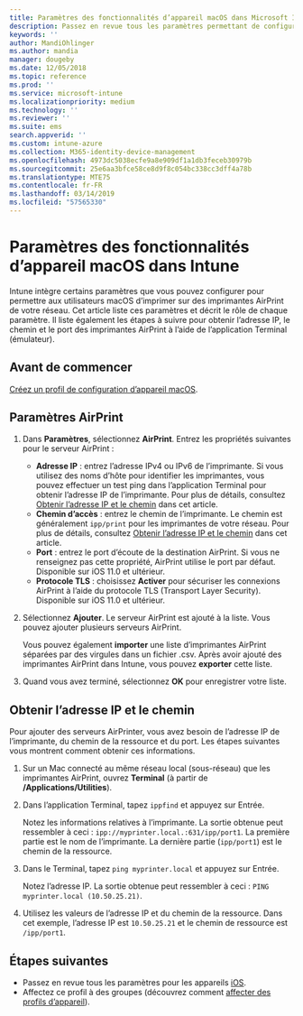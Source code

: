 ```yaml
---
title: Paramètres des fonctionnalités d’appareil macOS dans Microsoft Intune - Azure | Microsoft Docs
description: Passez en revue tous les paramètres permettant de configurer des appareils macOS pour AirPrint dans Microsoft Intune. Découvrez également les étapes à suivre pour obtenir les paramètres relatifs à l’adresse IP, au chemin et au port d’un serveur AirPrint dans votre réseau. Utilisez ces paramètres dans un profil de configuration d’appareil pour permettre aux appareils macOS d’utiliser des serveurs AirPrint dans votre réseau.
keywords: ''
author: MandiOhlinger
ms.author: mandia
manager: dougeby
ms.date: 12/05/2018
ms.topic: reference
ms.prod: ''
ms.service: microsoft-intune
ms.localizationpriority: medium
ms.technology: ''
ms.reviewer: ''
ms.suite: ems
search.appverid: ''
ms.custom: intune-azure
ms.collection: M365-identity-device-management
ms.openlocfilehash: 4973dc5038ecfe9a8e909df1a1db3feceb30979b
ms.sourcegitcommit: 25e6aa3bfce58ce8d9f8c054bc338cc3dff4a78b
ms.translationtype: MTE75
ms.contentlocale: fr-FR
ms.lasthandoff: 03/14/2019
ms.locfileid: "57565330"
---
```

# <a name="macos-device-feature-settings-in-intune"></a>Paramètres des fonctionnalités d’appareil macOS dans Intune

Intune intègre certains paramètres que vous pouvez configurer pour permettre aux utilisateurs macOS d’imprimer sur des imprimantes AirPrint de votre réseau. Cet article liste ces paramètres et décrit le rôle de chaque paramètre. Il liste également les étapes à suivre pour obtenir l’adresse IP, le chemin et le port des imprimantes AirPrint à l’aide de l’application Terminal (émulateur).

## <a name="before-you-begin"></a>Avant de commencer

[Créez un profil de configuration d’appareil macOS](device-features-configure.md).

## <a name="airprint-settings"></a>Paramètres AirPrint

1. Dans **Paramètres**, sélectionnez **AirPrint**. Entrez les propriétés suivantes pour le serveur AirPrint :

    - **Adresse IP** : entrez l’adresse IPv4 ou IPv6 de l’imprimante. Si vous utilisez des noms d’hôte pour identifier les imprimantes, vous pouvez effectuer un test ping dans l’application Terminal pour obtenir l’adresse IP de l’imprimante. Pour plus de détails, consultez [Obtenir l’adresse IP et le chemin](#get-the-ip-address-and-path) dans cet article.
    - **Chemin d’accès** : entrez le chemin de l’imprimante. Le chemin est généralement `ipp/print` pour les imprimantes de votre réseau. Pour plus de détails, consultez [Obtenir l’adresse IP et le chemin](#get-the-ip-address-and-path) dans cet article.
    - **Port** : entrez le port d’écoute de la destination AirPrint. Si vous ne renseignez pas cette propriété, AirPrint utilise le port par défaut. Disponible sur iOS 11.0 et ultérieur.
    - **Protocole TLS** : choisissez **Activer** pour sécuriser les connexions AirPrint à l’aide du protocole TLS (Transport Layer Security). Disponible sur iOS 11.0 et ultérieur.

2. Sélectionnez **Ajouter**. Le serveur AirPrint est ajouté à la liste. Vous pouvez ajouter plusieurs serveurs AirPrint.

    Vous pouvez également **importer** une liste d’imprimantes AirPrint séparées par des virgules dans un fichier .csv. Après avoir ajouté des imprimantes AirPrint dans Intune, vous pouvez **exporter** cette liste.

3. Quand vous avez terminé, sélectionnez **OK** pour enregistrer votre liste.

## <a name="get-the-ip-address-and-path"></a>Obtenir l’adresse IP et le chemin

Pour ajouter des serveurs AirPrinter, vous avez besoin de l’adresse IP de l’imprimante, du chemin de la ressource et du port. Les étapes suivantes vous montrent comment obtenir ces informations.

1. Sur un Mac connecté au même réseau local (sous-réseau) que les imprimantes AirPrint, ouvrez **Terminal** (à partir de **/Applications/Utilities**).
2. Dans l’application Terminal, tapez `ippfind` et appuyez sur Entrée.

    Notez les informations relatives à l’imprimante. La sortie obtenue peut ressembler à ceci : `ipp://myprinter.local.:631/ipp/port1`. La première partie est le nom de l’imprimante. La dernière partie (`ipp/port1`) est le chemin de la ressource.

3. Dans le Terminal, tapez `ping myprinter.local` et appuyez sur Entrée.

   Notez l’adresse IP. La sortie obtenue peut ressembler à ceci : `PING myprinter.local (10.50.25.21)`.

4. Utilisez les valeurs de l’adresse IP et du chemin de la ressource. Dans cet exemple, l’adresse IP est `10.50.25.21` et le chemin de ressource est `/ipp/port1`.

## <a name="next-steps"></a>Étapes suivantes

- Passez en revue tous les paramètres pour les appareils [iOS](ios-device-features-settings.md).
- Affectez ce profil à des groupes (découvrez comment [affecter des profils d’appareil](device-profile-assign.md)).
